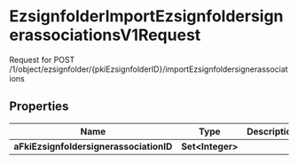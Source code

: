

# EzsignfolderImportEzsignfoldersignerassociationsV1Request

Request for POST /1/object/ezsignfolder/{pkiEzsignfolderID}/importEzsignfoldersignerassociations

## Properties

| Name | Type | Description | Notes |
|------------ | ------------- | ------------- | -------------|
|**aFkiEzsignfoldersignerassociationID** | **Set&lt;Integer&gt;** |  |  |



